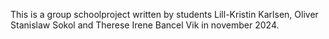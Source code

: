 This is a group schoolproject written by students Lill-Kristin Karlsen, Oliver Stanislaw Sokol and Therese Irene Bancel Vik in november 2024. 
